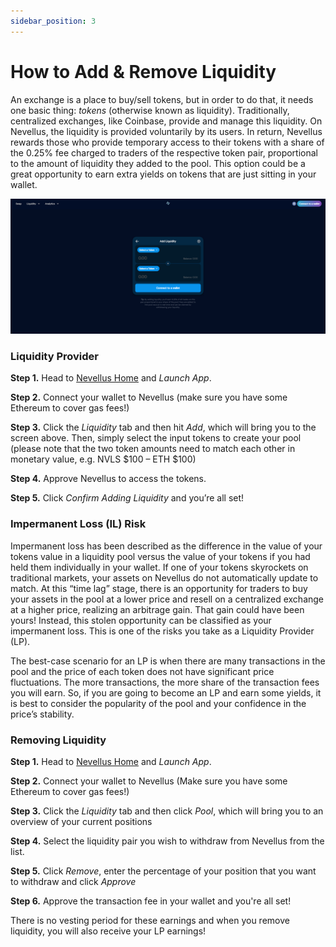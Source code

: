 ```yaml
---
sidebar_position: 3
---
```


# How to Add & Remove Liquidity

An exchange is a place to buy/sell tokens, but in order to do that, it needs one basic thing: _tokens_ (otherwise known as liquidity). Traditionally, centralized exchanges, like Coinbase, provide and manage this liquidity. On Nevellus, the liquidity is provided voluntarily by its users. In return, Nevellus rewards those who provide temporary access to their tokens with a share of the 0.25% fee charged to traders of the respective token pair, proportional to the amount of liquidity they added to the pool. This option could be a great opportunity to earn extra yields on tokens that are just sitting in your wallet.

![](/img/tutimg/htarl/htarl1.png)

### Liquidity Provider

**Step 1.** Head to [Nevellus Home](https://nevellus.com/) and _Launch App_.

**Step 2.** Connect your wallet to Nevellus (make sure you have some Ethereum to cover gas fees!)

**Step 3.** Click the _Liquidity_ tab and then hit _Add_, which will bring you to the screen above. Then, simply select the input tokens to create your pool (please note that the two token amounts need to match each other in monetary value, e.g. NVLS $100 – ETH $100)

**Step 4.** Approve Nevellus to access the tokens.

**Step 5.** Click _Confirm Adding Liquidity_ and you’re all set!

### Impermanent Loss (IL) Risk

Impermanent loss has been described as the difference in the value of your tokens value in a liquidity pool versus the value of your tokens if you had held them individually in your wallet. If one of your tokens skyrockets on traditional markets, your assets on Nevellus do not automatically update to match. At this “time lag” stage, there is an opportunity for traders to buy your assets in the pool at a lower price and resell on a centralized exchange at a higher price, realizing an arbitrage gain. That gain could have been yours! Instead, this stolen opportunity can be classified as your impermanent loss. This is one of the risks you take as a Liquidity Provider (LP).

The best-case scenario for an LP is when there are many transactions in the pool and the price of each token does not have significant price fluctuations. The more transactions, the more share of the transaction fees you will earn. So, if you are going to become an LP and earn some yields, it is best to consider the popularity of the pool and your confidence in the price’s stability.

### Removing Liquidity

**Step 1.** Head to [Nevellus Home](https://nevellus.com/) and _Launch App_.

**Step 2.** Connect your wallet to Nevellus (Make sure you have some Ethereum to cover gas fees!)

**Step 3.** Click the _Liquidity_ tab and then click _Pool_, which will bring you to an overview of your current positions

**Step 4.** Select the liquidity pair you wish to withdraw from Nevellus from the list.

**Step 5.** Click _Remove_, enter the percentage of your position that you want to withdraw and click _Approve_

**Step 6.** Approve the transaction fee in your wallet and you're all set!

There is no vesting period for these earnings and when you remove liquidity, you will also receive your LP earnings!
